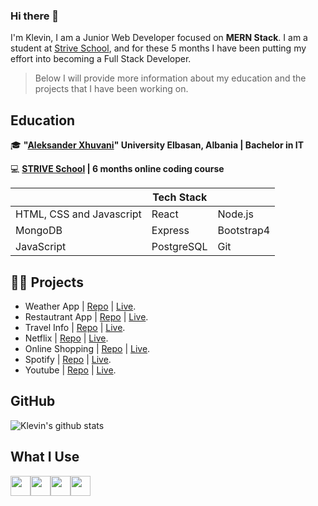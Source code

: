 ### Hi there 👋

I'm Klevin, I am a Junior Web Developer focused on **MERN Stack**. I am a student at [Strive School](https://strive.school/), and for these 5 months I have been putting my effort into becoming a Full Stack Developer.

> Below I will provide more information about my education and the projects that I have been working on.


## Education
:mortar_board: <strong>"[Aleksander Xhuvani](https://www.uniel.edu.al/)" University Elbasan, Albania | Bachelor in IT</strong>
        
:computer: <strong>[STRIVE School](https://strive.school/) | 6 months online coding course </strong>

|                |Tech Stack                          |                         |
|----------------|-------------------------------|-----------------------------|
|HTML, CSS and Javascript|React            |Node.js            |
|MongoDB          |Express            |Bootstrap4            |
|JavaScript          |PostgreSQL|Git|

## :man_technologist: Projects

- Weather App | [Repo]() | [Live]().
- Restautrant App | [Repo]() | [Live]().
- Travel Info | [Repo]() | [Live]().
- Netflix | [Repo]() | [Live]().
- Online Shopping | [Repo]() | [Live]().
- Spotify | [Repo]() | [Live]().
- Youtube | [Repo]() | [Live]().


## GitHub
![Klevin's github stats](https://github-readme-stats.vercel.app/api?username=klevinb&count_private=true&hide=issues,prs&show_icons=true&theme=vue&bg_color=white)

## What I Use
<div style="display:flex;">
  <img height="32" width="32" src="https://simpleicons.org/icons/javascript.svg" />
  <img height="32" width="32" src="https://simpleicons.org/icons/mongodb.svg" />
  <img height="32" width="32" src="https://simpleicons.org/icons/node-dot-js.svg" />
  <img height="32" width="32" src="https://simpleicons.org/icons/react.svg" />
</div>
